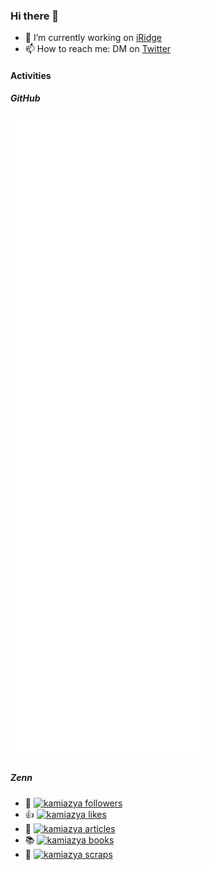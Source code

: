 ### Hi there 👋

- 🔭 I’m currently working on [iRidge](https://github.com/iridgeinc)
- 📫 How to reach me: DM on [Twitter](https://twitter.com/kamiazya)

<!--
- 🌱 I’m currently learning ...
- 👯 I’m looking to collaborate on ...
- 🤔 I’m looking for help with ...
- 💬 Ask me about ...
- ⚡ Fun fact: ...
- 😄 Pronouns: ...
-->


#### Activities

##### GitHub

![Metrics](./github-metrics.svg)

##### Zenn

- 👱 [![kamiazya followers](https://zenn.badge.nikaera.com/s/kamiazya/followers?style=flat)](https://zenn.dev/kamiazya)
- 👍 [![kamiazya likes](https://zenn.badge.nikaera.com/s/kamiazya/likes?style=flat)](https://zenn.dev/kamiazya)
- 📝 [![kamiazya articles](https://zenn.badge.nikaera.com/s/kamiazya/articles?style=flat)](https://zenn.dev/kamiazya)
- 📚 [![kamiazya books](https://zenn.badge.nikaera.com/s/kamiazya/books?style=flat)](https://zenn.dev/kamiazya)
- 📎 [![kamiazya scraps](https://zenn.badge.nikaera.com/s/kamiazya/scraps?style=flat)](https://zenn.dev/kamiazya)
